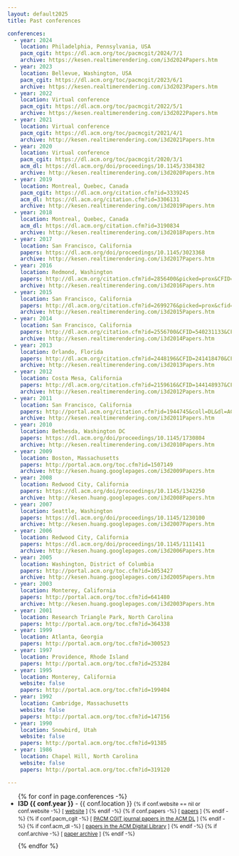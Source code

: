 ```yaml
---
layout: default2025
title: Past conferences

conferences:
  - year: 2024
    location: Philadelphia, Pennsylvania, USA
    pacm_cgit: https://dl.acm.org/toc/pacmcgit/2024/7/1
    archive: https://kesen.realtimerendering.com/i3d2024Papers.htm
  - year: 2023
    location: Bellevue, Washington, USA
    pacm_cgit: https://dl.acm.org/toc/pacmcgit/2023/6/1
    archive: https://kesen.realtimerendering.com/i3d2023Papers.htm
  - year: 2022
    location: Virtual conference
    pacm_cgit: https://dl.acm.org/toc/pacmcgit/2022/5/1
    archive: https://kesen.realtimerendering.com/i3d2022Papers.htm
  - year: 2021
    location: Virtual conference
    pacm_cgit: https://dl.acm.org/toc/pacmcgit/2021/4/1
    archive: http://kesen.realtimerendering.com/i3d2021Papers.htm
  - year: 2020
    location: Virtual conference
    pacm_cgit: https://dl.acm.org/toc/pacmcgit/2020/3/1
    acm_dl: https://dl.acm.org/doi/proceedings/10.1145/3384382
    archive: http://kesen.realtimerendering.com/i3d2020Papers.htm
  - year: 2019
    location: Montreal, Quebec, Canada
    pacm_cgit: https://dl.acm.org/citation.cfm?id=3339245
    acm_dl: https://dl.acm.org/citation.cfm?id=3306131
    archive: http://kesen.realtimerendering.com/i3d2019Papers.htm
  - year: 2018
    location: Montreal, Quebec, Canada
    acm_dl: https://dl.acm.org/citation.cfm?id=3190834
    archive: http://kesen.realtimerendering.com/i3d2018Papers.htm
  - year: 2017
    location: San Francisco, California
    papers: https://dl.acm.org/doi/proceedings/10.1145/3023368
    archive: http://kesen.realtimerendering.com/i3d2017Papers.htm
  - year: 2016
    location: Redmond, Washington
    papers: http://dl.acm.org/citation.cfm?id=2856400&picked=prox&CFID=810362838&CFTOKEN=36997472
    archive: http://kesen.realtimerendering.com/i3d2016Papers.htm
  - year: 2015
    location: San Francisco, California
    papers: http://dl.acm.org/citation.cfm?id=2699276&picked=prox&cfid=699263023&cftoken=25796259
    archive: http://kesen.realtimerendering.com/i3d2015Papers.htm
  - year: 2014
    location: San Francisco, California
    papers: http://dl.acm.org/citation.cfm?id=2556700&CFID=540231133&CFTOKEN=56421003
    archive: http://kesen.realtimerendering.com/i3d2014Papers.htm
  - year: 2013
    location: Orlando, Florida
    papers: http://dl.acm.org/citation.cfm?id=2448196&CFID=241418470&CFTOKEN=20101258
    archive: http://kesen.realtimerendering.com/i3d2013Papers.htm
  - year: 2012
    location: Costa Mesa, California
    papers: http://dl.acm.org/citation.cfm?id=2159616&CFID=144148937&CFTOKEN=57664365
    archive: http://kesen.realtimerendering.com/i3d2012Papers.htm
  - year: 2011
    location: San Francisco, California
    papers: http://portal.acm.org/citation.cfm?id=1944745&coll=DL&dl=ACM&CFID=27156665&CFTOKEN=53646062
    archive: http://kesen.realtimerendering.com/i3d2011Papers.htm
  - year: 2010
    location: Bethesda, Washington DC
    papers: https://dl.acm.org/doi/proceedings/10.1145/1730804
    archive: http://kesen.realtimerendering.com/i3d2010Papers.htm
  - year: 2009
    location: Boston, Massachusetts
    papers: http://portal.acm.org/toc.cfm?id=1507149
    archive: http://kesen.huang.googlepages.com/i3d2009Papers.htm
  - year: 2008
    location: Redwood City, California
    papers: https://dl.acm.org/doi/proceedings/10.1145/1342250
    archive: http://kesen.huang.googlepages.com/i3d2008Papers.htm
  - year: 2007
    location: Seattle, Washington
    papers: https://dl.acm.org/doi/proceedings/10.1145/1230100
    archive: http://kesen.huang.googlepages.com/i3d2007Papers.htm
  - year: 2006
    location: Redwood City, California
    papers: https://dl.acm.org/doi/proceedings/10.1145/1111411
    archive: http://kesen.huang.googlepages.com/i3d2006Papers.htm
  - year: 2005
    location: Washington, District of Columbia
    papers: http://portal.acm.org/toc.cfm?id=1053427
    archive: http://kesen.huang.googlepages.com/i3d2005Papers.htm
  - year: 2003
    location: Monterey, California
    papers: http://portal.acm.org/toc.cfm?id=641480
    archive: http://kesen.huang.googlepages.com/i3d2003Papers.htm
  - year: 2001
    location: Research Triangle Park, North Carolina
    papers: http://portal.acm.org/toc.cfm?id=364338
  - year: 1999
    location: Atlanta, Georgia
    papers: http://portal.acm.org/toc.cfm?id=300523
  - year: 1997
    location: Providence, Rhode Island
    papers: http://portal.acm.org/toc.cfm?id=253284
  - year: 1995
    location: Monterey, California
    website: false
    papers: http://portal.acm.org/toc.cfm?id=199404
  - year: 1992
    location: Cambridge, Massachusetts
    website: false
    papers: http://portal.acm.org/toc.cfm?id=147156
  - year: 1990
    location: Snowbird, Utah
    website: false
    papers: http://portal.acm.org/toc.cfm?id=91385
  - year: 1986
    location: Chapel Hill, North Carolina
    website: false
    papers: http://portal.acm.org/toc.cfm?id=319120

---
```


<ul class="unstyled">
  {% for conf in page.conferences -%}
  <li style="margin-bottom: 10px; line-height: 120%;">
    <strong>I3D {{ conf.year }}</strong> - {{ conf.location }}
    <small>
    {% if conf.website == nil or conf.website -%}
    [&nbsp;<a href="../{{conf.year}}/">website</a>&nbsp;]
    {% endif -%}
    {% if conf.papers -%}
    [&nbsp;<a href="{{ conf.papers }}" target="_blank">papers</a>&nbsp;]
    {% endif -%}
    {% if conf.pacm_cgit -%}
    [&nbsp;<a href="{{ conf.pacm_cgit }}" target="_blank">PACM CGIT journal papers in the ACM DL</a>&nbsp;]
    {% endif -%}
    {% if conf.acm_dl -%}
    [&nbsp;<a href="{{ conf.acm_dl }}" target="_blank">papers in the ACM Digital Library</a>&nbsp;]
    {% endif -%}
    {% if conf.archive -%}
    [&nbsp;<a href="{{ conf.archive }}" target="_blank">paper archive</a>&nbsp;]
    {% endif -%}
    </small>
  </li>
  {% endfor %}
</ul>

